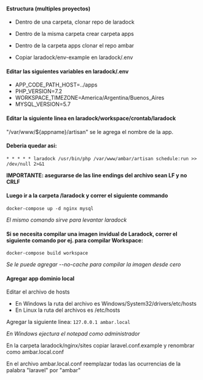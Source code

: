 #### Estructura (multiples proyectos)
- Dentro de una carpeta, clonar repo de laradock
- Dentro de la misma carpeta crear carpeta apps
- Dentro de la carpeta apps clonar el repo ambar

- Copiar laradock/env-example en laradock/.env

#### Editar las siguientes variables en laradock/.env

- APP_CODE_PATH_HOST=../apps
- PHP_VERSION=7.2
- WORKSPACE_TIMEZONE=America/Argentina/Buenos_Aires
- MYSQL_VERSION=5.7

#### Editar la siguiente linea en laradock/workspace/crontab/laradock

"/var/www/${appname}/artisan" se le agrega el nombre de la app.

#### Deberia quedar asi:

`* * * * * laradock /usr/bin/php /var/www/ambar/artisan schedule:run >> /dev/null 2>&1`

**IMPORTANTE: asegurarse de las line endings del archivo sean LF y no CRLF**

#### Luego ir a la carpeta /laradock y correr el siguiente commando

`docker-compose up -d nginx mysql`

*El mismo comando sirve para levantar laradock*

#### Si se necesita compilar una imagen invidual de Laradock, correr el siguiente comando por ej. para compilar Workspace:

`docker-compose build workspace`

*Se le puede agregar --no-cache para compilar la imagen desde cero*


#### Agregar app dominio local

Editar el archivo de hosts
- En Windows la ruta del archivo es Windows/System32/drivers/etc/hosts
- En Linux la ruta del archivos es /etc/hosts

Agregar la siguiente linea:
`127.0.0.1 ambar.local`

*En Windows ejectura el notepad como administrador*

En la carpeta laradock/nginx/sites copiar laravel.conf.example y renombrar como ambar.local.conf

En el archivo ambar.local.conf reemplazar todas las ocurrencias de la palabra "laravel" por "ambar"
